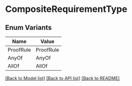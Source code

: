 # CompositeRequirementType

## Enum Variants

| Name | Value |
|---- | -----|
| ProofRule | ProofRule |
| AnyOf | AnyOf |
| AllOf | AllOf |


[[Back to Model list]](../README.md#documentation-for-models) [[Back to API list]](../README.md#documentation-for-api-endpoints) [[Back to README]](../README.md)


